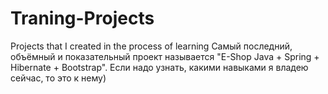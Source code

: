 # Traning-Projects
Projects that I created in the process of learning
Самый последний, объёмный и показательный проект называется "E-Shop Java + Spring + Hibernate + Bootstrap". 
Если надо узнать, какими навыками я владею сейчас, то это к нему)
